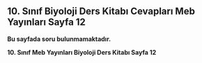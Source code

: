 ## 10. Sınıf Biyoloji Ders Kitabı Cevapları Meb Yayınları Sayfa 12

**Bu sayfada soru bulunmamaktadır.**

**10. Sınıf Meb Yayınları Biyoloji Ders Kitabı Sayfa 12**